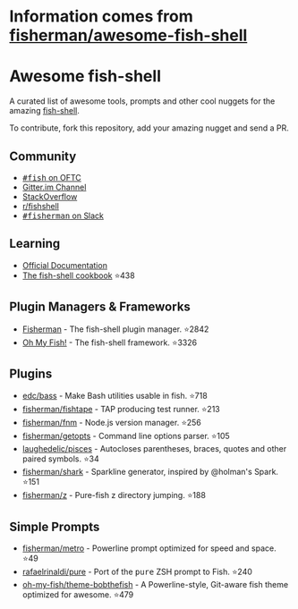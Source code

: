 # Information comes from [fisherman/awesome-fish-shell](https://github.com/fisherman/awesome-fish-shell)
# Awesome fish-shell

A curated list of awesome tools, prompts and other cool nuggets for the amazing [fish-shell](https://github.com/fish-shell/fish-shell).

To contribute, fork this repository, add your amazing nugget and send a PR.

## Community

* [<samp>#fish</samp> on OFTC](https://webchat.oftc.net/?channels=fish)
* [Gitter.im Channel](https://gitter.im/fish-shell/fish-shell)
* [StackOverflow](http://stackoverflow.com/questions/tagged/fish)
* [r/fishshell](https://www.reddit.com/r/fishshell/)
* [<samp>#fisherman</samp> on Slack](https://fisherman-wharf.herokuapp.com)

## Learning

* [Official Documentation](http://fishshell.com/docs/current/index.html)
* [The fish-shell cookbook](https://github.com/jorgebucaran/fish-shell-cookbook) :star:438

## Plugin Managers & Frameworks

* [Fisherman](https://github.com/fisherman/fisherman) - The fish-shell plugin manager. :star:2842
* [Oh My Fish!](https://github.com/oh-my-fish/oh-my-fish) - The fish-shell framework. :star:3326

## Plugins

* [edc/bass](https://github.com/edc/bass) - Make Bash utilities usable in fish. :star:718
* [fisherman/fishtape](https://github.com/fisherman/fishtape) - TAP producing test runner. :star:213
* [fisherman/fnm](https://github.com/fisherman/fnm) - Node.js version manager. :star:256
* [fisherman/getopts](https://github.com/fisherman/getopts) - Command line options parser. :star:105
* [laughedelic/pisces](https://github.com/laughedelic/pisces) - Autocloses parentheses, braces, quotes and other paired symbols. :star:34
* [fisherman/shark](https://github.com/fisherman/shark) - Sparkline generator, inspired by @holman's Spark. :star:151
* [fisherman/z](https://github.com/fisherman/z) - Pure-fish z directory jumping. :star:188

## Simple Prompts

* [fisherman/metro](https://github.com/fisherman/metro) - Powerline prompt optimized for speed and space. :star:49
* [rafaelrinaldi/pure](https://github.com/rafaelrinaldi/pure) - Port of the <samp>pure</samp> ZSH prompt to Fish. :star:240
* [oh-my-fish/theme-bobthefish](https://github.com/oh-my-fish/theme-bobthefish) - A Powerline-style, Git-aware fish theme optimized for awesome. :star:479

